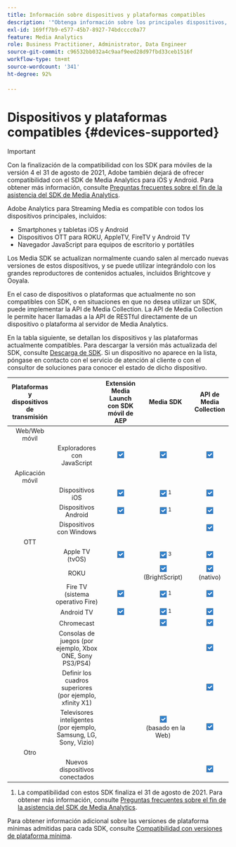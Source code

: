 ```yaml
---
title: Información sobre dispositivos y plataformas compatibles
description: '"Obtenga información sobre los principales dispositivos, como iOS, Android, dispositivos OTT y exploradores JavaScript compatibles con Adobe Analytics para Streaming Media".'
exl-id: 169ff7b9-e577-45b7-8927-74bdcccc0a77
feature: Media Analytics
role: Business Practitioner, Administrator, Data Engineer
source-git-commit: c96532bb032a4c9aaf9eed28d97fbd33ceb1516f
workflow-type: tm+mt
source-wordcount: '341'
ht-degree: 92%

---
```


# Dispositivos y plataformas compatibles {#devices-supported}

>[!IMPORTANT]
>
>Con la finalización de la compatibilidad con los SDK para móviles de la versión 4 el 31 de agosto de 2021, Adobe también dejará de ofrecer compatibilidad con el SDK de Media Analytics para iOS y Android.  Para obtener más información, consulte [Preguntas frecuentes sobre el fin de la asistencia del SDK de Media Analytics](/help/sdk-implement/end-of-support-faqs.md).

Adobe Analytics para Streaming Media es compatible con todos los dispositivos principales, incluidos:

* Smartphones y tabletas iOS y Android
* Dispositivos OTT para ROKU, AppleTV, FireTV y Android TV
* Navegador JavaScript para equipos de escritorio y portátiles

Los Media SDK se actualizan normalmente cuando salen al mercado nuevas versiones de estos dispositivos, y se puede utilizar integrándolo con los grandes reproductores de contenidos actuales, incluidos Brightcove y Ooyala.

En el caso de dispositivos o plataformas que actualmente no son compatibles con SDK, o en situaciones en que no desea utilizar un SDK, puede implementar la API de Media Collection. La API de Media Collection le permite hacer llamadas a la API de RESTful directamente de un dispositivo o plataforma al servidor de Media Analytics.

En la tabla siguiente, se detallan los dispositivos y las plataformas actualmente compatibles. Para descargar la versión más actualizada del SDK, consulte [Descarga de SDK](https://experienceleague.adobe.com/docs/media-analytics/using/sdk-implement/download-sdks.html?lang=es). Si un dispositivo no aparece en la lista, póngase en contacto con el servicio de atención al cliente o con el consultor de soluciones para conocer el estado de dicho dispositivo.

| Plataformas y dispositivos de transmisión |  | Extensión Media Launch con SDK móvil de AEP | Media SDK | API de Media Collection |
|:---------------------------:|:-----------------------------------------------:|:----------------------------:|:-------------------:|:--------------------:|
| Web/Web móvil |  |  |  |  |
|  | Exploradores con JavaScript | ![](/help/assets/icon-blue-check.png) | ![](/help/assets/icon-blue-check.png)    | ![](/help/assets/icon-blue-check.png) |
| Aplicación móvil |  |  |  |  |
|  | Dispositivos iOS | ![](/help/assets/icon-blue-check.png) | ![](/help/assets/icon-blue-check.png) <sup>1</sup> | ![](/help/assets/icon-blue-check.png) |
|  | Dispositivos Android | ![](/help/assets/icon-blue-check.png) | ![](/help/assets/icon-blue-check.png) <sup>1</sup> | ![](/help/assets/icon-blue-check.png) |
|  | Dispositivos con Windows |  |  | ![](/help/assets/icon-blue-check.png) |
| OTT |  |  |  |  |
|  | Apple TV (tvOS) | ![](/help/assets/icon-blue-check.png) | ![](/help/assets/icon-blue-check.png) <sup>3</sup> | ![](/help/assets/icon-blue-check.png) |
|  | ROKU |  | ![](/help/assets/icon-blue-check.png)   <br>(BrightScript)    | ![](/help/assets/icon-blue-check.png)<br>(nativo) |
|  | Fire TV (sistema operativo Fire) | ![](/help/assets/icon-blue-check.png) | ![](/help/assets/icon-blue-check.png) <sup>1</sup> | ![](/help/assets/icon-blue-check.png) |
|  | Android TV | ![](/help/assets/icon-blue-check.png) | ![](/help/assets/icon-blue-check.png) <sup>1</sup> | ![](/help/assets/icon-blue-check.png) |
|  | Chromecast |  | ![](/help/assets/icon-blue-check.png)    | ![](/help/assets/icon-blue-check.png) |
|  | Consolas de juegos (por ejemplo, Xbox ONE, Sony PS3/PS4) |  |  | ![](/help/assets/icon-blue-check.png) |
|  | Definir los cuadros superiores (por ejemplo, xfinity X1) |  |  | ![](/help/assets/icon-blue-check.png) |
|  | Televisores inteligentes (por ejemplo, Samsung, LG, Sony, Vizio) |  | ![](/help/assets/icon-blue-check.png)   <br>(basado en la Web)    | ![](/help/assets/icon-blue-check.png) |
| Otro |  |  |  |  |
|  | Nuevos dispositivos conectados |  |  | ![](/help/assets/icon-blue-check.png) |

1. La compatibilidad con estos SDK finaliza el 31 de agosto de 2021. Para obtener más información, consulte [Preguntas frecuentes sobre el fin de la asistencia del SDK de Media Analytics](/help/sdk-implement/end-of-support-faqs.md).

Para obtener información adicional sobre las versiones de plataforma mínimas admitidas para cada SDK, consulte [Compatibilidad con versiones de plataforma mínima](https://experienceleague.adobe.com/docs/media-analytics/using/sdk-implement/setup/setup-overview.html?lang=es).
